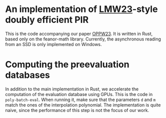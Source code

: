 # An implementation of [LMW23](https://eprint.iacr.org/2022/1703)-style doubly efficient PIR

This is the code accompanying our paper [OPPW23](https://eprint.iacr.org/2023/1510.pdf).
It is written in Rust, based only on the feanor-math library.
Currently, the asynchronous reading from an SSD is only implemented on Windows. 

# Computing the preevaluation databases

In addition to the main implementation in Rust, we accelerate the computation of the evaluation database using GPUs.
This is the code in `poly-batch-eval`.
When running it, make sure that the parameters `d` and `m` match the ones of the interpolation polynomial. 
The implementation is quite naive, since the performance of this step is not the focus of our work.